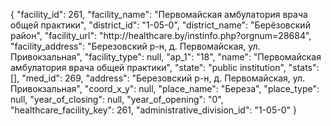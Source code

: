 {
    "facility_id": 261,
    "facility_name": "Первомайская амбулатория врача общей практики",
    "district_id": "1-05-0",
    "district_name": "Берёзовский район",
    "facility_url": "http:\/\/healthcare.by\/instinfo.php?orgnum=28684",
    "facility_address": "Березовский р-н, д. Первомайская, ул. Привокзальная",
    "facility_type": null,
    "ap_1": "18",
    "name": "Первомайская амбулатория врача общей практики",
    "state": "public institution",
    "stats": [],
    "med_id": 269,
    "address": "Березовский р-н, д. Первомайская, ул. Привокзальная",
    "coord_x_y": null,
    "place_name": "Береза",
    "place_type": null,
    "year_of_closing": null,
    "year_of_opening": "0",
    "healthcare_facility_key": 261,
    "administrative_division_id": "1-05-0"
}